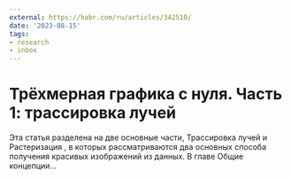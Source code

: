 ```yaml
---
external: https://habr.com/ru/articles/342510/
date: '2023-08-15'
tags:
- research
- inbox
---
```


# Трёхмерная графика с нуля. Часть 1: трассировка лучей

Эта статья разделена на две основные части, Трассировка лучей и Растеризация , в которых рассматриваются два основных способа получения красивых изображений из данных. В главе Общие концепции...
